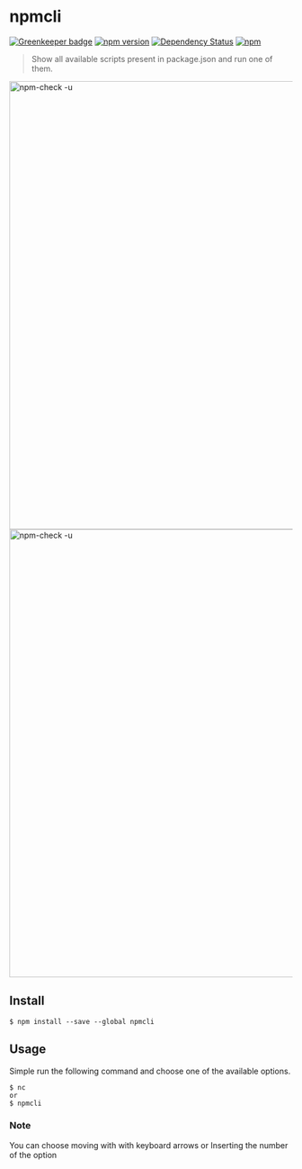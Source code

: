 npmcli
=========

[![Greenkeeper badge](https://badges.greenkeeper.io/vitorcamachoo/npmcli.svg)](https://greenkeeper.io/)
[![npm version](https://badge.fury.io/js/npmcli.svg)](https://badge.fury.io/js/npmcli)
[![Dependency Status](https://img.shields.io/david/vitorcamachoo/npmcli.svg)](https://david-dm.org/vitorcamachoo/npmcli)
[![npm](https://img.shields.io/npm/dm/npmcli.svg?maxAge=2592000)]()

> Show all available scripts present in package.json and run one of them.
<img width="796" alt="npm-check -u" src="https://cloud.githubusercontent.com/assets/20595956/21119478/b01587e0-c0ba-11e6-9c14-498feb89bfcf.png">
<img width="796" alt="npm-check -u" src="https://cloud.githubusercontent.com/assets/20595956/21119482/bba76948-c0ba-11e6-9b43-42c8c3246862.png">



## Install

```
$ npm install --save --global npmcli
```


## Usage
Simple run the following command and choose one of the available options.
```
$ nc
or
$ npmcli
```

### Note
You can choose moving with with keyboard arrows
or
Inserting the number of the option
